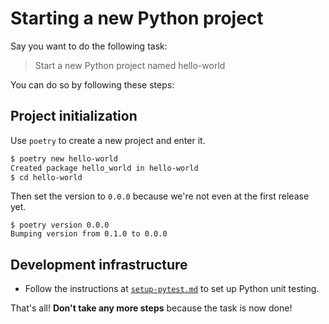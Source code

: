 # Starting a new Python project

Say you want to do the following task:

> Start a new Python project named hello-world

You can do so by following these steps:

## Project initialization

Use `poetry` to create a new project and enter it.

```bash
$ poetry new hello-world
Created package hello_world in hello-world
$ cd hello-world
```

Then set the version to `0.0.0` because we're not even at the first release yet.

```
$ poetry version 0.0.0
Bumping version from 0.1.0 to 0.0.0
```

## Development infrastructure

- Follow the instructions at [`setup-pytest.md`](/zamm/resources/tutorials/branch-protection.md) to set up Python unit testing.

That's all! **Don't take any more steps** because the task is now done!